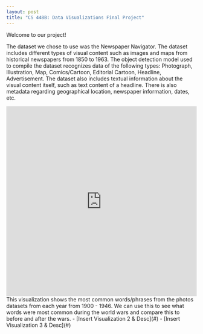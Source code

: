 ```yaml
---
layout: post
title: "CS 448B: Data Visualizations Final Project"
---
```

Welcome to our project!

The dataset we chose to use was the Newspaper Navigator. The dataset includes different types of visual content such as images and maps from historical newspapers from 1850 to 1963. The object detection model used to compile the dataset recognizes data of the following types: Photograph, Illustration, Map, Comics/Cartoon, Editorial Cartoon, Headline, Advertisement. The dataset also includes textual information about the visual content itself, such as text content of a headline. There is also metadata regarding geographical location, newspaper information, dates, etc.

  <iframe width="100%" height="503" frameborder="0"
  src="https://observablehq.com/embed/@amy5/cs448b-final-project@833?cells=chart&api_key=1933348517cd08da805e4da0044ce7b51e1eb2fa"></iframe>
  This visualization shows the most common words/phrases from the photos datasets from each year from 1900 - 1946. We can use this to see what words were most common during the world wars and compare this to before and after the wars.  
- [Insert Visualization 2 & Desc](#)
- [Insert Visualization 3 & Desc](#)

